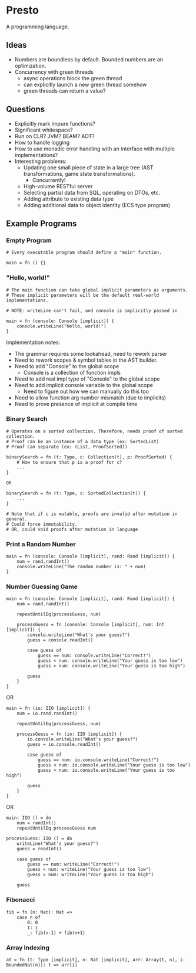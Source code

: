 # Presto
A programming language.

## Ideas
* Numbers are boundless by default. Bounded numbers are an optimization.
* Concurrency with green threads
    * async operations block the green thread
    * can explicitly launch a new green thread somehow
    * green threads can return a value?

## Questions
* Explicitly mark impure functions?
* Significant whitespace?
* Run on CLR? JVM? BEAM? AOT?
* How to handle logging
* How to use monadic error handling with an interface with multiple implementations?
* Interesting problems:
  * Updating one small piece of state in a large tree (AST transformations, game state transformations).
    * Concurrently!
  * High-volume RESTful server
  * Selecting partial data from SQL, operating on DTOs, etc.
  * Adding attribute to existing data type
  * Adding additional data to object identity (ECS type program)

## Example Programs

### Empty Program

```
# Every executable program should define a "main" function.

main = fn () {}
```

### "Hello, world!"

```
# The main function can take global implicit parameters as arguments.
# These implicit parameters will be the default real-world implementations.

# NOTE: writeLine can't fail, and console is implicitly passed in

main = fn (console: Console [implicit]) {
    console.writeLine("Hello, world!")
}
```

Implementation notes:

* The grammar requires some lookahead, need to rework parser
* Need to rework scopes & symbol tables in the AST builder.
* Need to add "Console" to the global scope
    * Console is a collection of function impls
* Need to add real impl type of "Console" to the global scope
* Need to add implicit console variable to the global scope
    * Need to figure out how we can manually do this too
* Need to allow function arg number mismatch (due to implicits)
* Need to prove presence of implicit at compile time

### Binary Search

```
# Operates on a sorted collection. Therefore, needs proof of sorted collection.
# Proof can be an instance of a data type (ex: SortedList)
# Proof can separate (ex: (List, ProofSorted))

binarySearch = fn (t: Type, c: Collection(t), p: ProofSorted) {
    # How to ensure that p is a proof for c?
    ...
}

OR

binarySearch = fn (t: Type, c: SortedCollection(t)) {
    ...
}

# Note that if c is mutable, proofs are invalid after mutation in general.
# Could force immutability.
# OR, could void proofs after mutation in language
```












### Print a Random Number

```
main = fn (console: Console [implicit], rand: Rand [implicit]) {
    num = rand.randInt()
    console.writeLine("The random number is: " + num)
}
```

### Number Guessing Game

```
main = fn (console: Console [implicit], rand: Rand [implicit]) {
    num = rand.randInt()

    repeatUntilEq(processGuess, num)
    
    processGuess = fn (console: Console [implicit], num: Int [implicit]) {
        console.writeLine("What's your guess?")
        guess = console.readInt()
        
        case guess of
            guess == num: console.writeLine("Correct!")
            guess < num: console.writeLine("Your guess is too low")
            guess > num: console.writeLine("Your guess is too high")
        
        guess
    }
}
```

OR

```
main = fn (io: IIO [implicit]) {
    num = io.rand.randInt()

    repeatUntilEq(processGuess, num)
    
    processGuess = fn (io: IIO [implicit]) {
        io.console.writeLine("What's your guess?")
        guess = io.console.readInt()
        
        case guess of
            guess == num: io.console.writeLine("Correct!")
            guess < num: io.console.writeLine("Your guess is too low")
            guess > num: io.console.writeLine("Your guess is too high")
        
        guess
    }
}
```

OR

```
main: IIO () = do
    num = randInt()
    repeatUntilEq processGuess num

processGuess: IIO () = do
    writeLine("What's your guess?")
    guess = readInt()
    
    case guess of
        guess == num: writeLine("Correct!")
        guess < num: writeLine("Your guess is too low")
        guess > num: writeLine("Your guess is too high")
    
    guess
```

### Fibonacci

```
fib = fn (n: Nat): Nat =>
    case n of
        0: 0
        1: 1
        _: fib(n-1) + fib(n+1)
```

### Array Indexing

```
at = fn (t: Type [implicit], n: Nat [implicit], arr: Array(t, n), i: BoundedNat(n)): t => arr[i]
```
